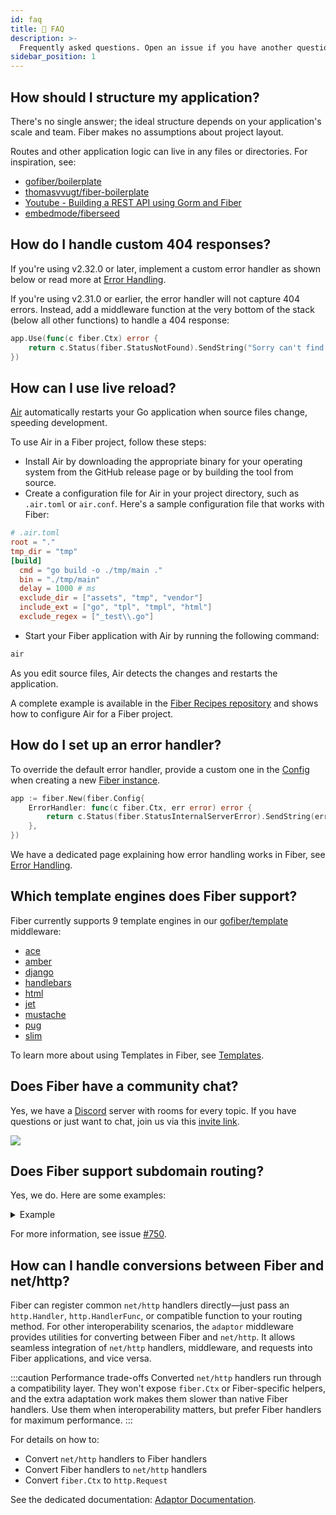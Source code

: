 ```yaml
---
id: faq
title: 🤔 FAQ
description: >-
  Frequently asked questions. Open an issue if you have another question to add.
sidebar_position: 1
---
```


## How should I structure my application?

There's no single answer; the ideal structure depends on your application's scale and team. Fiber makes no assumptions about project layout.

Routes and other application logic can live in any files or directories. For inspiration, see:

* [gofiber/boilerplate](https://github.com/gofiber/boilerplate)
* [thomasvvugt/fiber-boilerplate](https://github.com/thomasvvugt/fiber-boilerplate)
* [Youtube - Building a REST API using Gorm and Fiber](https://www.youtube.com/watch?v=Iq2qT0fRhAA)
* [embedmode/fiberseed](https://github.com/embedmode/fiberseed)

## How do I handle custom 404 responses?

If you're using v2.32.0 or later, implement a custom error handler as shown below or read more at [Error Handling](../guide/error-handling.md#custom-error-handler).

If you're using v2.31.0 or earlier, the error handler will not capture 404 errors. Instead, add a middleware function at the very bottom of the stack \(below all other functions\) to handle a 404 response:

```go title="Example"
app.Use(func(c fiber.Ctx) error {
    return c.Status(fiber.StatusNotFound).SendString("Sorry can't find that!")
})
```

## How can I use live reload?

[Air](https://github.com/air-verse/air) automatically restarts your Go application when source files change, speeding development.

To use Air in a Fiber project, follow these steps:

* Install Air by downloading the appropriate binary for your operating system from the GitHub release page or by building the tool from source.
* Create a configuration file for Air in your project directory, such as `.air.toml` or `air.conf`. Here's a sample configuration file that works with Fiber:

```toml
# .air.toml
root = "."
tmp_dir = "tmp"
[build]
  cmd = "go build -o ./tmp/main ."
  bin = "./tmp/main"
  delay = 1000 # ms
  exclude_dir = ["assets", "tmp", "vendor"]
  include_ext = ["go", "tpl", "tmpl", "html"]
  exclude_regex = ["_test\\.go"]
```

* Start your Fiber application with Air by running the following command:

```sh
air
```

As you edit source files, Air detects the changes and restarts the application.

A complete example is available in the [Fiber Recipes repository](https://github.com/gofiber/recipes/tree/master/air) and shows how to configure Air for a Fiber project.

## How do I set up an error handler?

To override the default error handler, provide a custom one in the [Config](../api/fiber.md#errorhandler) when creating a new [Fiber instance](../api/fiber.md#new).

```go title="Example"
app := fiber.New(fiber.Config{
    ErrorHandler: func(c fiber.Ctx, err error) error {
        return c.Status(fiber.StatusInternalServerError).SendString(err.Error())
    },
})
```

We have a dedicated page explaining how error handling works in Fiber, see [Error Handling](../guide/error-handling.md).

## Which template engines does Fiber support?

Fiber currently supports 9 template engines in our [gofiber/template](https://docs.gofiber.io/template/) middleware:

* [ace](https://docs.gofiber.io/template/ace/)
* [amber](https://docs.gofiber.io/template/amber/)
* [django](https://docs.gofiber.io/template/django/)
* [handlebars](https://docs.gofiber.io/template/handlebars/)
* [html](https://docs.gofiber.io/template/html/)
* [jet](https://docs.gofiber.io/template/jet/)
* [mustache](https://docs.gofiber.io/template/mustache/)
* [pug](https://docs.gofiber.io/template/pug/)
* [slim](https://docs.gofiber.io/template/slim/)

To learn more about using Templates in Fiber, see [Templates](../guide/templates.md).

## Does Fiber have a community chat?

Yes, we have a [Discord](https://gofiber.io/discord) server with rooms for every topic.
If you have questions or just want to chat, join us via this [invite link](https://gofiber.io/discord).

![](/img/support-discord.png)

## Does Fiber support subdomain routing?

Yes, we do. Here are some examples:

<details>
<summary>Example</summary>

```go
package main

import (
    "log"

    "github.com/gofiber/fiber/v3"
    "github.com/gofiber/fiber/v3/middleware/logger"
)

type Host struct {
    Fiber *fiber.App
}

func main() {
    // Hosts
    hosts := map[string]*Host{}
    //-----
    // API
    //-----
    api := fiber.New()
    api.Use(logger.New(logger.Config{
        Format: "[${ip}]:${port} ${status} - ${method} ${path}\n",
    }))
    hosts["api.localhost:3000"] = &Host{api}
    api.Get("/", func(c fiber.Ctx) error {
        return c.SendString("API")
    })
    //------
    // Blog
    //------
    blog := fiber.New()
    blog.Use(logger.New(logger.Config{
        Format: "[${ip}]:${port} ${status} - ${method} ${path}\n",
    }))
    hosts["blog.localhost:3000"] = &Host{blog}
    blog.Get("/", func(c fiber.Ctx) error {
        return c.SendString("Blog")
    })
    //---------
    // Website
    //---------
    site := fiber.New()
    site.Use(logger.New(logger.Config{
        Format: "[${ip}]:${port} ${status} - ${method} ${path}\n",
    }))

    hosts["localhost:3000"] = &Host{site}
    site.Get("/", func(c fiber.Ctx) error {
        return c.SendString("Website")
    })
    // Server
    app := fiber.New()
    app.Use(func(c fiber.Ctx) error {
        host := hosts[c.Hostname()]
        if host == nil {
            return c.SendStatus(fiber.StatusNotFound)
        } else {
            host.Fiber.Handler()(c.Context())
            return nil
        }
    })
    log.Fatal(app.Listen(":3000"))
}
```

</details>

For more information, see issue [#750](https://github.com/gofiber/fiber/issues/750).

## How can I handle conversions between Fiber and net/http?

Fiber can register common `net/http` handlers directly—just pass an
`http.Handler`, `http.HandlerFunc`, or compatible function to your routing
method. For other interoperability scenarios, the `adaptor` middleware provides
utilities for converting between Fiber and `net/http`. It allows seamless
integration of `net/http` handlers, middleware, and requests into Fiber
applications, and vice versa.

:::caution Performance trade-offs
Converted `net/http` handlers run through a compatibility layer. They won't expose
`fiber.Ctx` or Fiber-specific helpers, and the extra adaptation work makes them slower
than native Fiber handlers. Use them when interoperability matters, but prefer Fiber
handlers for maximum performance.
:::

For details on how to:

* Convert `net/http` handlers to Fiber handlers
* Convert Fiber handlers to `net/http` handlers
* Convert `fiber.Ctx` to `http.Request`

See the dedicated documentation: [Adaptor Documentation](../middleware/adaptor.md).
